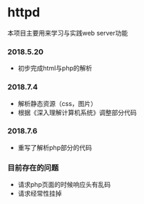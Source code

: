 # httpd
本项目主要用来学习与实践web server功能

### 2018.5.20
* 初步完成html与php的解析

### 2018.7.4
* 解析静态资源（css，图片）
* 根据《深入理解计算机系统》调整部分代码

### 2018.7.6
* 重写了解析php部分的代码

### 目前存在的问题
* 请求php页面的时候响应头有乱码
* 请求经常性挂掉
